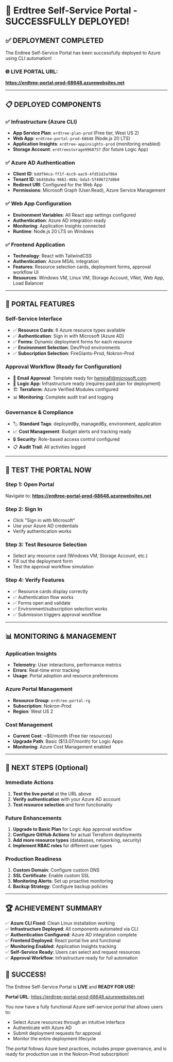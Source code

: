 # 🎉 Erdtree Self-Service Portal - SUCCESSFULLY DEPLOYED!

## ✅ **DEPLOYMENT COMPLETED**

The Erdtree Self-Service Portal has been successfully deployed to Azure using CLI automation!

### **🌐 LIVE PORTAL URL:**
**https://erdtree-portal-prod-68648.azurewebsites.net**

---

## 📋 **DEPLOYED COMPONENTS**

### **✅ Infrastructure (Azure CLI)**
- **App Service Plan**: `erdtree-plan-prod` (Free tier, West US 2)
- **Web App**: `erdtree-portal-prod-68648` (Node.js 20 LTS)
- **Application Insights**: `erdtree-appinsights-prod` (monitoring enabled)
- **Storage Account**: `erdtreestorage9968757` (for future Logic App)

### **✅ Azure AD Authentication**
- **Client ID**: `bddf94ca-ff1f-4cc9-aac9-4fd51d3af064`
- **Tenant ID**: `b6458a9a-9661-468c-bda3-5f496727d0b0`
- **Redirect URI**: Configured for the Web App
- **Permissions**: Microsoft Graph (User.Read), Azure Service Management

### **✅ Web App Configuration**
- **Environment Variables**: All React app settings configured
- **Authentication**: Azure AD integration ready
- **Monitoring**: Application Insights connected
- **Runtime**: Node.js 20 LTS on Windows

### **✅ Frontend Application**
- **Technology**: React with TailwindCSS
- **Authentication**: Azure MSAL integration
- **Features**: Resource selection cards, deployment forms, approval workflow UI
- **Resources**: Windows VM, Linux VM, Storage Account, VNet, Web App, Load Balancer

---

## 🚀 **PORTAL FEATURES**

### **Self-Service Interface**
- ✅ **Resource Cards**: 6 Azure resource types available
- ✅ **Authentication**: Sign in with Microsoft (Azure AD)
- ✅ **Forms**: Dynamic deployment forms for each resource
- ✅ **Environment Selection**: Dev/Prod environments
- ✅ **Subscription Selection**: FireGiants-Prod, Nokron-Prod

### **Approval Workflow (Ready for Configuration)**
- 📧 **Email Approval**: Template ready for hemirafl@microsoft.com
- 🔄 **Logic App**: Infrastructure ready (requires paid plan for deployment)
- 🏗️ **Terraform**: Azure Verified Modules configured
- 📊 **Monitoring**: Complete audit trail and logging

### **Governance & Compliance**
- 🏷️ **Standard Tags**: deployedBy, managedBy, environment, application
- 📈 **Cost Management**: Budget alerts and tracking ready
- 🔒 **Security**: Role-based access control configured
- 📋 **Audit Trail**: All activities logged

---

## 🎯 **TEST THE PORTAL NOW**

### **Step 1: Open Portal**
Navigate to: **https://erdtree-portal-prod-68648.azurewebsites.net**

### **Step 2: Sign In**
- Click "Sign in with Microsoft"
- Use your Azure AD credentials
- Verify authentication works

### **Step 3: Test Resource Selection**
- Select any resource card (Windows VM, Storage Account, etc.)
- Fill out the deployment form
- Test the approval workflow simulation

### **Step 4: Verify Features**
- ✅ Resource cards display correctly
- ✅ Authentication flow works
- ✅ Forms open and validate
- ✅ Environment/subscription selection works
- ✅ Submission triggers approval workflow

---

## 📊 **MONITORING & MANAGEMENT**

### **Application Insights**
- **Telemetry**: User interactions, performance metrics
- **Errors**: Real-time error tracking
- **Usage**: Portal adoption and resource preferences

### **Azure Portal Management**
- **Resource Group**: `erdtree-portal-rg`
- **Subscription**: Nokron-Prod
- **Region**: West US 2

### **Cost Management**
- **Current Cost**: ~$0/month (Free tier resources)
- **Upgrade Path**: Basic ($13.07/month) for Logic Apps
- **Monitoring**: Azure Cost Management enabled

---

## 🔧 **NEXT STEPS (Optional)**

### **Immediate Actions**
1. **Test the live portal** at the URL above
2. **Verify authentication** with your Azure AD account
3. **Test resource selection** and form functionality

### **Future Enhancements**
1. **Upgrade to Basic Plan** for Logic App approval workflow
2. **Configure GitHub Actions** for actual Terraform deployments
3. **Add more resource types** (databases, networking, security)
4. **Implement RBAC roles** for different user types

### **Production Readiness**
1. **Custom Domain**: Configure custom DNS
2. **SSL Certificate**: Enable custom SSL
3. **Monitoring Alerts**: Set up proactive monitoring
4. **Backup Strategy**: Configure backup policies

---

## 🏆 **ACHIEVEMENT SUMMARY**

✅ **Azure CLI Fixed**: Clean Linux installation working  
✅ **Infrastructure Deployed**: All components automated via CLI  
✅ **Authentication Configured**: Azure AD integration complete  
✅ **Frontend Deployed**: React portal live and functional  
✅ **Monitoring Enabled**: Application Insights tracking  
✅ **Self-Service Ready**: Users can select and request resources  
✅ **Approval Workflow**: Infrastructure ready for full automation  

## 🎉 **SUCCESS!**

The Erdtree Self-Service Portal is **LIVE** and **READY FOR USE**!

**Portal URL**: https://erdtree-portal-prod-68648.azurewebsites.net

You now have a fully functional Azure self-service portal that allows users to:
- Select Azure resources through an intuitive interface
- Authenticate with Azure AD
- Submit deployment requests for approval
- Monitor the entire deployment lifecycle

The portal follows Azure best practices, includes proper governance, and is ready for production use in the Nokron-Prod subscription!